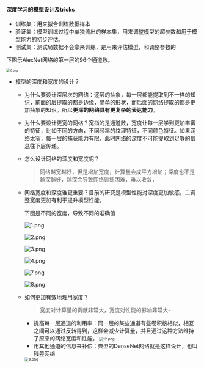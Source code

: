 #### 深度学习的模型设计及tricks

- 训练集：用来拟合训练数据样本
- 验证集：模型训练过程中单独流出的样本集，用来调整模型的超参数和用于模型能力的初步评估。
- 测试集：测试局数据不会拿来训练，是用来评估模型，和调整参数的

下图示AlexNet网络的第一层的96个通道数。

<img src="https://i.loli.net/2020/03/05/BNY2nAZGVizdhae.png" alt="10.png" style="zoom:50%;" />

- 模型的深度和宽度的设计？

  - 为什么要设计深层次的网络：逐层的抽象，每一层都能提取到不一样的知识，前面的层提取的都是边缘，简单的形状，而后面的网络提取的都是更加抽象的知识。所以**更深的网络具有更复杂的表达能力**。

  - 为什么要设计更宽的网络？宽指的是通道数，宽度让每一层学到更加丰富的特征，比如不同的方向，不同频率的纹理特征，不同颜色特征。如果网络太窄，每一层的捕获能力有限，此时网络的深度不可能提取到足够的信息往下层传递。

  - 怎么设计网络的深度和宽度呢？

    > 网络越宽越好，但是增加宽度，计算量会成平方增加；深度也不是越深越好，越深会导致网络训练困难，难以收敛，

  - 网络宽度和深度谁更重要？目前的研究是模型性能对深度更加敏感，二调整宽度更加有利于提升模型性能。

    下图是不同的宽度，导致不同的准确值

    ![1.png](https://i.loli.net/2020/03/05/PoFtpK4L9w5SIl6.png)

    ![2.png](https://i.loli.net/2020/03/05/ds5TzWOioqkmjK7.png)

    ![3.png](https://i.loli.net/2020/03/05/6zFJUWQxTYnl9ch.png)

    ![4.png](https://i.loli.net/2020/03/05/QxEo3cGbwITRsjA.png)

    ![7.png](https://i.loli.net/2020/03/05/jDBkn2tHdUwKqmx.png)

    ![8.png](https://i.loli.net/2020/03/05/ftHlGq6bTLujg4M.png)

  - 如何更加有效地理用宽度？

    > 宽度对计算量的贡献非常大，宽度对性能的影响非常大-

    - 提高每一层通道的利用率：同一层的某些通道有些卷积核相似，相互之间可以通过反转得到，这样会减少计算量，并且通过这种方法维持了原来的网络宽度和性能。
      <img src="https://i.loli.net/2020/03/05/lC5VfdQE9JrybMt.png" alt="12.png" style="zoom: 67%;" />
    - 用其他通道的信息来补偿：典型的DenseNet网络就是这样设计，也叫残差网络

    <img src="https://i.loli.net/2020/03/05/P9kWADQNGMTuhxj.png" alt="9.png" style="zoom: 67%;" />